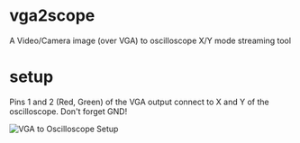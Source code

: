 # vga2scope
A Video/Camera image (over VGA) to oscilloscope X/Y mode streaming tool

# setup
Pins 1 and 2 (Red, Green) of the VGA output connect to X and Y of the oscilloscope.
Don't forget GND!

![VGA to Oscilloscope Setup](https://github.com/ands/vga2scope/raw/master/setup.png)
